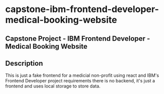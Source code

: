 # capstone-ibm-frontend-developer-medical-booking-website

## Capstone Project - IBM Frontend Developer - Medical Booking Website

## Description

This is just a fake frontend for a medicial non-profit using react and IBM's Frontend Developer project requirements there is no backend, it's just a frontend and uses local storage to store data.

